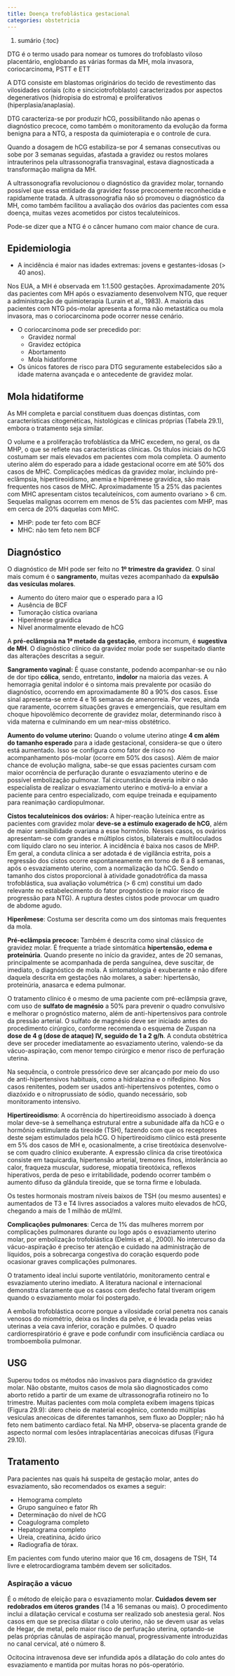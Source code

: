```yaml
---
title: Doença trofoblástica gestacional
categories: obstetricia
---
```


1. sumário
{:toc}

DTG é o termo usado para nomear os tumores do trofoblasto viloso placentário, englobando as várias formas da MH, mola invasora, coriocarcinoma, PSTT e ETT

A DTG consiste em blastomas originários do tecido de revestimento das vilosidades coriais (cito e
sinciciotrofoblasto) caracterizados por aspectos degenerativos (hidropisia do estroma) e proliferativos
(hiperplasia/anaplasia).

DTG caracteriza-se por produzir hCG, possibilitando não apenas o diagnóstico precoce, como também o
monitoramento da evolução da forma benigna para a NTG, a resposta da quimioterapia e o controle de cura.

Quando a dosagem de hCG estabiliza-se por 4 semanas
consecutivas ou sobe por 3 semanas seguidas, afastada a gravidez ou restos molares intrauterinos pela
ultrassonografia transvaginal, estava diagnosticada a transformação maligna da MH.

A ultrassonografia revolucionou o diagnóstico da gravidez molar, tornando possível que essa
entidade da gravidez fosse precocemente reconhecida e rapidamente tratada. A ultrassonografia não só
promoveu o diagnóstico da MH, como também facilitou a avaliação dos ovários das pacientes com essa doença,
muitas vezes acometidos por cistos tecaluteínicos.

Pode-se dizer que a NTG é o câncer humano com maior chance
de cura.


## Epidemiologia

* A incidência é maior nas idades extremas: jovens e gestantes-idosas (>  40 anos).

Nos EUA, a MH é observada em 1:1.500 gestações. Aproximadamente 20% das pacientes com MH após o
esvaziamento desenvolvem NTG, que requer a administração de quimioterapia (Lurain et al., 1983). A maioria das
pacientes com NTG pós-molar apresenta a forma não metastática ou mola invasora, mas o coriocarcinoma pode
ocorrer nesse cenário.

  * O coriocarcinoma pode ser precedido por:
    * Gravidez normal
    * Gravidez ectópica
    * Abortamento
    * Mola hidatiforme
* Os únicos fatores de risco para DTG seguramente estabelecidos são a idade materna avançada e o antecedente de gravidez molar.

## Mola hidatiforme

As MH completa e parcial constituem duas doenças distintas, com características citogenéticas, histológicas e
clínicas próprias (Tabela 29.1), embora o tratamento seja similar.

O volume e a proliferação trofoblástica da MHC excedem, no geral, os da MHP, o que se reflete nas
características clínicas. Os títulos iniciais do hCG costumam ser mais elevados em pacientes com mola completa.
O aumento uterino além do esperado para a idade gestacional ocorre em até 50% dos casos de MHC.
Complicações médicas da gravidez molar, incluindo pré-eclâmpsia, hipertireoidismo, anemia e hiperêmese
gravídica, são mais frequentes nos casos de MHC. Aproximadamente 15 a 25% das pacientes com MHC
apresentam cistos tecaluteínicos, com aumento ovariano > 6 cm. Sequelas malignas ocorrem em menos de 5%
das pacientes com MHP, mas em cerca de 20% daquelas com MHC.

* MHP: pode ter feto com BCF
* MHC: não tem feto nem BCF

## Diagnóstico

O diagnóstico de MH pode ser feito no **1º trimestre da gravidez**. O sinal mais comum é o **sangramento**, muitas
vezes acompanhado da **expulsão das vesículas molares**.

* Aumento do útero maior que o esperado para a IG
* Ausência de BCF
* Tumoração cística ovariana
* Hiperêmese gravídica
* Nível anormalmente elevado de hCG

A **pré-eclâmpsia na 1ª metade da gestação**, embora incomum, é **sugestiva de MH**. O diagnóstico clínico da gravidez molar pode ser suspeitado diante das alterações descritas a seguir.


**Sangramento vaginal:** É quase constante, podendo acompanhar-se ou não de dor tipo **cólica**, sendo, entretanto, **indolor** na maioria
das vezes. A hemorragia genital indolor é o sintoma mais prevalente por ocasião do diagnóstico, ocorrendo em
aproximadamente 80 a 90% dos casos. Esse sinal apresenta-se entre 4 e 16 semanas de amenorreia. Por vezes, ainda que raramente, ocorrem situações graves e emergenciais, que resultam em choque
hipovolêmico decorrente de gravidez molar, determinando risco à vida materna e culminando em um near-miss
obstétrico.

**Aumento do volume uterino:**
Quando o volume uterino atinge **4 cm além do tamanho esperado** para a idade gestacional, considera-se que
o útero está aumentado. Isso se configura como fator de risco no acompanhamento pós-molar (ocorre em 50% dos casos). Além de maior chance de evolução maligna, sabe-se que essas pacientes cursam com maior ocorrência de perfuração durante o esvaziamento uterino e de possível embolização pulmonar.  Tal circunstância deveria inibir o não especialista de realizar o esvaziamento uterino e motivá-lo a enviar a paciente para centro especializado, com equipe treinada e equipamento para
reanimação cardiopulmonar.

**Cistos tecaluteínicos dos ovários:** A hiper-reação luteínica entre as pacientes com gravidez molar **deve-se a estímulo exagerado de hCG**, além
de maior sensibilidade ovariana a esse hormônio. Nesses casos, os ovários apresentam-se com grandes e
múltiplos cistos, bilaterais e multiloculados com líquido claro no seu interior. A incidência é baixa nos casos de MHP. Em geral, a conduta clínica a ser adotada é de vigilância estrita, pois a regressão
dos cistos ocorre espontaneamente em torno de 6 a 8 semanas, após o esvaziamento uterino, com a
normalização da hCG. Sendo o tamanho dos cistos proporcional à atividade gonadotrófica da massa trofoblástica, sua avaliação
volumétrica (> 6 cm) constitui um dado relevante no estabelecimento do fator prognóstico (e maior risco de progressão para NTG). A ruptura destes cistos pode provocar um quadro de abdome agudo.

**Hiperêmese**: Costuma ser descrita como um dos sintomas mais frequentes da mola.

**Pré-eclâmpsia precoce:** Também é descrita como sinal clássico de gravidez molar.  É
frequente a tríade sintomática **hipertensão, edema e proteinúria**. Quando presente no início da gravidez, antes de 20 semanas, principalmente se acompanhada de perda sanguínea, deve suscitar, de imediato, o diagnóstico de mola. A sintomatologia é exuberante e não difere daquela descrita em gestações
não molares, a saber: hipertensão, proteinúria, anasarca e edema pulmonar.

O tratamento clínico é o mesmo de uma paciente com pré-eclâmpsia grave, com uso de **sulfato de magnésio**
a 50% para prevenir o quadro convulsivo e melhorar o prognóstico materno, além de anti-hipertensivos para
controle da pressão arterial. O sulfato de magnésio deve ser iniciado antes do procedimento cirúrgico, conforme
recomenda o esquema de Zuspan na **dose de 4 g (dose de ataque) IV, seguido de 1 a 2 g/h**. A conduta obstétrica
deve ser proceder imediatamente ao esvaziamento uterino, valendo-se da vácuo-aspiração, com menor tempo
cirúrgico e menor risco de perfuração uterina.

Na sequência, o controle pressórico deve ser alcançado por meio
do uso de anti-hipertensivos habituais, como a hidralazina e o nifedipino. Nos casos renitentes, podem ser usados
anti-hipertensivos potentes, como o diazóxido e o nitroprussiato de sódio, quando necessário, sob monitoramento
intensivo.

**Hipertireoidismo**: A ocorrência do hipertireoidismo
associado à doença molar deve-se à semelhança estrutural entre a subunidade alfa da hCG e o hormônio estimulante da tireoide (TSH), fazendo com que os receptores deste sejam estimulados pela hCG. O hipertireoidismo clínico está presente em 5% dos casos de MH e, ocasionalmente, a
crise tireotóxica desenvolve-se com quadro clínico exuberante. A expressão clínica da crise tireotóxica consiste em taquicardia, hipertensão arterial, tremores finos,
intolerância ao calor, fraqueza muscular, sudorese, miopatia tireotóxica, reflexos hiperativos, perda de peso e
irritabilidade, podendo ocorrer também o aumento difuso da glândula tireoide, que se
torna firme e lobulada.

Os testes hormonais mostram níveis baixos de TSH (ou mesmo ausentes) e aumentados
de T3 e T4 livres associados a valores muito elevados de hCG, chegando a mais de 1 milhão de mU/ml.

**Complicações pulmonares**:
Cerca de 1% das mulheres morrem por complicações pulmonares durante ou logo após o esvaziamento uterino molar, por embolização trofoblástica (Delmis et al., 2000). No intercurso da vácuo-aspiração é preciso ter
atenção e cuidado na administração de líquidos, pois a sobrecarga congestiva do coração esquerdo pode
ocasionar graves complicações pulmonares.

O tratamento ideal inclui suporte ventilatório, monitoramento central e esvaziamento uterino imediato. A
literatura nacional e internacional demonstra claramente que os casos com desfecho fatal tiveram origem quando
o esvaziamento molar foi postergado.

A embolia trofoblástica ocorre porque a vilosidade corial penetra nos canais venosos do miométrio, deixa os
lindes da pelve, e é levada pelas veias uterinas a veia cava inferior, coração e pulmões. O quadro
cardiorrespiratório é grave e pode confundir com insuficiência cardíaca ou tromboembolia pulmonar.

## USG

Superou todos os métodos não invasivos para diagnóstico da gravidez molar. Não obstante, muitos casos de
mola são diagnosticados como aborto retido a partir de um exame de ultrassonografia rotineiro no 1o trimestre.
Muitas pacientes com mola completa exibem imagens típicas (Figura 29.9): útero cheio de material ecogênico,
contendo múltiplas vesículas anecoicas de diferentes tamanhos, sem fluxo ao Doppler; não há feto nem batimento
cardíaco fetal. Na MHP, observa-se placenta grande de aspecto normal com lesões intraplacentárias anecoicas
difusas (Figura 29.10).

## Tratamento

Para pacientes nas quais há suspeita de gestação molar, antes do esvaziamento, são recomendados os exames a seguir:

* Hemograma completo
* Grupo sanguíneo e fator Rh
* Determinação do nível de hCG
* Coagulograma completo
* Hepatograma completo
* Ureia, creatinina, ácido úrico
* Radiografia de tórax.


Em pacientes com fundo uterino maior que 16 cm, dosagens de TSH, T4 livre e eletrocardiograma também
devem ser solicitados.

### Aspiração a vácuo

É o método de eleição para o esvaziamento molar. **Cuidados devem ser redobrados em úteros grandes** (14 a 16 semanas ou mais). O procedimento inclui a dilatação cervical e costuma ser realizado
sob anestesia geral. Nos casos em que se precisa dilatar o colo uterino, não se devem usar as velas de Hegar,
de metal, pelo maior risco de perfuração uterina, optando-se pelas próprias cânulas de aspiração manual,
progressivamente introduzidas no canal cervical, até o número 8.

Ocitocina intravenosa deve ser infundida após a
dilatação do colo antes do esvaziamento e mantida por muitas horas no pós-operatório.

